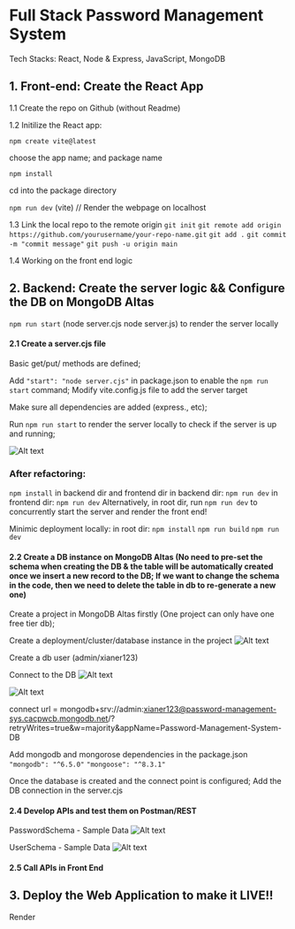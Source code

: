 # Full Stack Password Management System
Tech Stacks: React, Node & Express, JavaScript, MongoDB



## 1. Front-end: Create the React App

1.1 Create the repo on Github (without Readme)

1.2 Initilize the React app:

`npm create vite@latest` 

choose the app name; and package name

`npm install`

cd into the package directory

`npm run dev` (vite)  // Render the webpage on localhost

1.3 Link the local repo to the remote origin
`git init`
`git remote add origin https://github.com/yourusername/your-repo-name.git`
`git add .`
`git commit -m "commit message"`
`git push -u origin main`

1.4 Working on the front end logic

## 



## 2. Backend: Create the server logic && Configure the DB on MongoDB Altas
`npm run start` (node server.cjs   node server.js) to render the server locally

#### 2.1 Create a server.cjs file 
Basic get/put/ methods are defined;

Add ` "start": "node server.cjs" ` in package.json to enable the `npm run start` command; 
Modify vite.config.js file to add the server target

Make sure all dependencies are added (express., etc);

Run `npm run start` to render the server locally to check if the server is up and running; 

![Alt text](image-3.png)


### After refactoring:
`npm install` in backend dir and frontend dir
in backend dir: `npm run dev` 
in frontend dir: `npm run dev` 
Alternatively, in root dir, run `npm run dev` to concurrently start the server and render the front end!


Minimic deployment locally:
in root dir: `npm install` `npm run build` `npm run dev`



#### 2.2 Create a DB instance on MongoDB Altas (No need to pre-set the schema when creating the DB & the table will be automatically created once we insert a new record to the DB; If we want to change the schema in the code, then we need to delete the table in db to re-generate a new one)
Create a project in MongoDB Altas firstly (One project can only have one free tier db); 

Create a deployment/cluster/database instance in the project 
![Alt text](image.png)

Create a db user (admin/xianer123)

Connect to the DB
![Alt text](image-1.png)

![Alt text](image-2.png)

connect url = mongodb+srv://admin:xianer123@password-management-sys.cacpwcb.mongodb.net/?retryWrites=true&w=majority&appName=Password-Management-System-DB


Add mongodb and mongorose dependencies in the package.json
`"mongodb": "^6.5.0"`
`"mongoose": "^8.3.1"`

Once the database is created and the connect point is configured; Add the DB connection in the server.cjs



#### 2.4 Develop APIs and test them on Postman/REST
PasswordSchema - Sample Data
![Alt text](image-4.png)

UserSchema - Sample Data
![Alt text](image-5.png)


#### 2.5 Call APIs in Front End


## 3. Deploy the Web Application to make it LIVE!! 
Render
